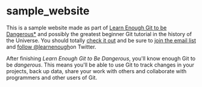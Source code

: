 # sample_website
This is a sample website made as part of [Learn Enough Git to be Dangerous*](https://www.learnenough.com/course/learn_enough_git/frontmatter) and possibly the greatest beginner Git tutorial in the history of the Universe. You should totally [check it out](https://www.learnenough.com/course/learn_enough_git/frontmatter) and be sure to [join the email list](https://www.learnenough.com/#email_list) and [follow @learnenough](http://twitter.com/learnenough)on Twitter. 

After finishing *Learn Enough Git to Be Dangerous*, you'll know enough Git to be *dangerous*. This means you'll be able to use Git to track changes in your projects, back up data, share your work with others and collaborate with programmers and other users of Git.
